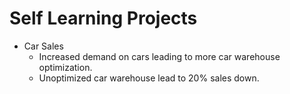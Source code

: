 # Self Learning Projects 
- Car Sales 
    - Increased demand on cars  leading to more car warehouse optimization.
    - Unoptimized car warehouse lead to 20% sales down. 


